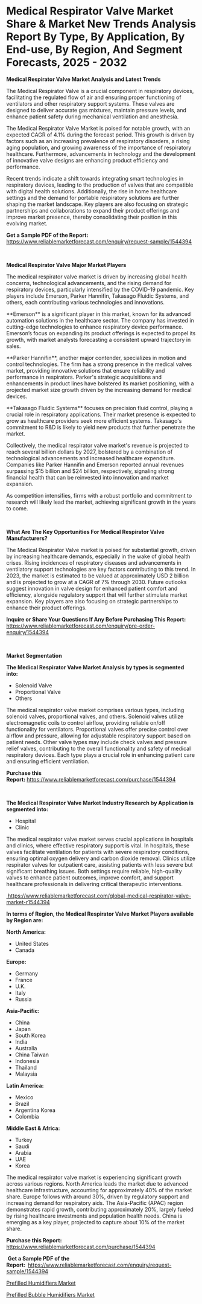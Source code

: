 <p><h1>Medical Respirator Valve Market Share & Market New Trends Analysis Report By Type, By Application, By End-use, By Region, And Segment Forecasts, 2025 - 2032</h1></p><p><strong>Medical Respirator Valve Market Analysis and Latest Trends</strong></p>
<p><p>The Medical Respirator Valve is a crucial component in respiratory devices, facilitating the regulated flow of air and ensuring proper functioning of ventilators and other respiratory support systems. These valves are designed to deliver accurate gas mixtures, maintain pressure levels, and enhance patient safety during mechanical ventilation and anesthesia.</p><p>The Medical Respirator Valve Market is poised for notable growth, with an expected CAGR of 4.1% during the forecast period. This growth is driven by factors such as an increasing prevalence of respiratory disorders, a rising aging population, and growing awareness of the importance of respiratory healthcare. Furthermore, advancements in technology and the development of innovative valve designs are enhancing product efficiency and performance.</p><p>Recent trends indicate a shift towards integrating smart technologies in respiratory devices, leading to the production of valves that are compatible with digital health solutions. Additionally, the rise in home healthcare settings and the demand for portable respiratory solutions are further shaping the market landscape. Key players are also focusing on strategic partnerships and collaborations to expand their product offerings and improve market presence, thereby consolidating their position in this evolving market.</p></p>
<p><strong>Get a Sample PDF of the Report:&nbsp;</strong> <a href="https://www.reliablemarketforecast.com/enquiry/request-sample/1544394?utm_campaign=1169&utm_medium=2&utm_source=Github&utm_content=ia&utm_term=04032025&utm_id=medical-respirator-valve">https://www.reliablemarketforecast.com/enquiry/request-sample/1544394</a></p>
<p>&nbsp;</p>
<p><strong>Medical Respirator Valve Major Market Players</strong></p>
<p><p>The medical respirator valve market is driven by increasing global health concerns, technological advancements, and the rising demand for respiratory devices, particularly intensified by the COVID-19 pandemic. Key players include Emerson, Parker Hannifin, Takasago Fluidic Systems, and others, each contributing various technologies and innovations.</p><p>**Emerson** is a significant player in this market, known for its advanced automation solutions in the healthcare sector. The company has invested in cutting-edge technologies to enhance respiratory device performance. Emerson’s focus on expanding its product offerings is expected to propel its growth, with market analysts forecasting a consistent upward trajectory in sales.</p><p>**Parker Hannifin**, another major contender, specializes in motion and control technologies. The firm has a strong presence in the medical valves market, providing innovative solutions that ensure reliability and performance in respirators. Parker's strategic acquisitions and enhancements in product lines have bolstered its market positioning, with a projected market size growth driven by the increasing demand for medical devices.</p><p>**Takasago Fluidic Systems** focuses on precision fluid control, playing a crucial role in respiratory applications. Their market presence is expected to grow as healthcare providers seek more efficient systems. Takasago's commitment to R&D is likely to yield new products that further penetrate the market.</p><p>Collectively, the medical respirator valve market's revenue is projected to reach several billion dollars by 2027, bolstered by a combination of technological advancements and increased healthcare expenditure. Companies like Parker Hannifin and Emerson reported annual revenues surpassing $15 billion and $24 billion, respectively, signaling strong financial health that can be reinvested into innovation and market expansion.</p><p>As competition intensifies, firms with a robust portfolio and commitment to research will likely lead the market, achieving significant growth in the years to come.</p></p>
<p>&nbsp;</p>
<p><strong>What Are The Key Opportunities For Medical Respirator Valve Manufacturers?</strong></p>
<p><p>The Medical Respirator Valve market is poised for substantial growth, driven by increasing healthcare demands, especially in the wake of global health crises. Rising incidences of respiratory diseases and advancements in ventilatory support technologies are key factors contributing to this trend. In 2023, the market is estimated to be valued at approximately USD 2 billion and is projected to grow at a CAGR of 7% through 2030. Future outlooks suggest innovation in valve design for enhanced patient comfort and efficiency, alongside regulatory support that will further stimulate market expansion. Key players are also focusing on strategic partnerships to enhance their product offerings.</p></p>
<p><strong>Inquire or Share Your Questions If Any Before Purchasing This Report:</strong> <a href="https://www.reliablemarketforecast.com/enquiry/pre-order-enquiry/1544394?utm_campaign=1169&utm_medium=2&utm_source=Github&utm_content=ia&utm_term=04032025&utm_id=medical-respirator-valve">https://www.reliablemarketforecast.com/enquiry/pre-order-enquiry/1544394</a></p>
<p>&nbsp;</p>
<p><strong>Market Segmentation</strong></p>
<p><strong>The Medical Respirator Valve Market Analysis by types is segmented into:</strong></p>
<p><ul><li>Solenoid Valve</li><li>Proportional Valve</li><li>Others</li></ul></p>
<p><p>The medical respirator valve market comprises various types, including solenoid valves, proportional valves, and others. Solenoid valves utilize electromagnetic coils to control airflow, providing reliable on/off functionality for ventilators. Proportional valves offer precise control over airflow and pressure, allowing for adjustable respiratory support based on patient needs. Other valve types may include check valves and pressure relief valves, contributing to the overall functionality and safety of medical respiratory devices. Each type plays a crucial role in enhancing patient care and ensuring efficient ventilation.</p></p>
<p><strong>Purchase this Report:&nbsp;</strong><a href="https://www.reliablemarketforecast.com/purchase/1544394?utm_campaign=1169&utm_medium=2&utm_source=Github&utm_content=ia&utm_term=04032025&utm_id=medical-respirator-valve">https://www.reliablemarketforecast.com/purchase/1544394</a></p>
<p>&nbsp;</p>
<p><strong>The Medical Respirator Valve Market Industry Research by Application is segmented into:</strong></p>
<p><ul><li>Hospital</li><li>Clinic</li></ul></p>
<p><p>The medical respirator valve market serves crucial applications in hospitals and clinics, where effective respiratory support is vital. In hospitals, these valves facilitate ventilation for patients with severe respiratory conditions, ensuring optimal oxygen delivery and carbon dioxide removal. Clinics utilize respirator valves for outpatient care, assisting patients with less severe but significant breathing issues. Both settings require reliable, high-quality valves to enhance patient outcomes, improve comfort, and support healthcare professionals in delivering critical therapeutic interventions.</p></p>
<p><a href="https://www.reliablemarketforecast.com/global-medical-respirator-valve-market-r1544394?utm_campaign=1169&utm_medium=2&utm_source=Github&utm_content=ia&utm_term=04032025&utm_id=medical-respirator-valve">&nbsp;https://www.reliablemarketforecast.com/global-medical-respirator-valve-market-r1544394</a></p>
<p><strong>In terms of Region, the Medical Respirator Valve Market Players available by Region are:</strong></p>
<p>
    <p> <strong> North America: </strong>
        <ul>
            <li>United States</li>
            <li>Canada</li>
        </ul>
        </p> 
    <p> <strong> Europe: </strong>
        <ul>
            <li>Germany</li>
            <li>France</li>
            <li>U.K.</li>
            <li>Italy</li>
            <li>Russia</li>
        </ul>
        </p> 
    <p> <strong> Asia-Pacific: </strong>
        <ul>
            <li>China</li>
            <li>Japan</li>
            <li>South Korea</li>
            <li>India</li>
            <li>Australia</li>
            <li>China Taiwan</li>
            <li>Indonesia</li>
            <li>Thailand</li>
            <li>Malaysia</li>
        </ul>
        </p> 
    <p> <strong> Latin America: </strong>
        <ul>
            <li>Mexico</li>
            <li>Brazil</li>
            <li>Argentina Korea</li>
            <li>Colombia</li>
        </ul>
        </p> 
    <p> <strong> Middle East & Africa: </strong>
        <ul>
            <li>Turkey</li>
            <li>Saudi</li>
            <li>Arabia</li>
            <li>UAE</li>
            <li>Korea</li>
        </ul>
    </p>
    </p>
<p><p>The medical respirator valve market is experiencing significant growth across various regions. North America leads the market due to advanced healthcare infrastructure, accounting for approximately 40% of the market share. Europe follows with around 30%, driven by regulatory support and increasing demand for respiratory aids. The Asia-Pacific (APAC) region demonstrates rapid growth, contributing approximately 20%, largely fueled by rising healthcare investments and population health needs. China is emerging as a key player, projected to capture about 10% of the market share.</p></p>
<p><strong>Purchase this Report: </strong><a href="https://www.reliablemarketforecast.com/purchase/1544394?utm_campaign=1169&utm_medium=2&utm_source=Github&utm_content=ia&utm_term=04032025&utm_id=medical-respirator-valve">https://www.reliablemarketforecast.com/purchase/1544394</a></p>
<p>&nbsp;<strong>Get a Sample PDF of the Report:&nbsp;&nbsp;</strong><a href="https://www.reliablemarketforecast.com/enquiry/request-sample/1544394?utm_campaign=1169&utm_medium=2&utm_source=Github&utm_content=ia&utm_term=04032025&utm_id=medical-respirator-valve">https://www.reliablemarketforecast.com/enquiry/request-sample/1544394</a></p>
<p><strong></strong></p>
<p><p><a href="https://github.com/mharielmesa/Market-Research-Report-List-5/blob/main/prefilled-humidifiers-market.md?utm_campaign=1169&utm_medium=2&utm_source=Github&utm_content=ia&utm_term=04032025&utm_id=medical-respirator-valve">Prefilled Humidifiers Market</a></p><p><a href="https://github.com/pizolina/Market-Research-Report-List-7/blob/main/prefilled-bubble-humidifiers-market.md?utm_campaign=1169&utm_medium=2&utm_source=Github&utm_content=ia&utm_term=04032025&utm_id=medical-respirator-valve">Prefilled Bubble Humidifiers Market</a></p></p>